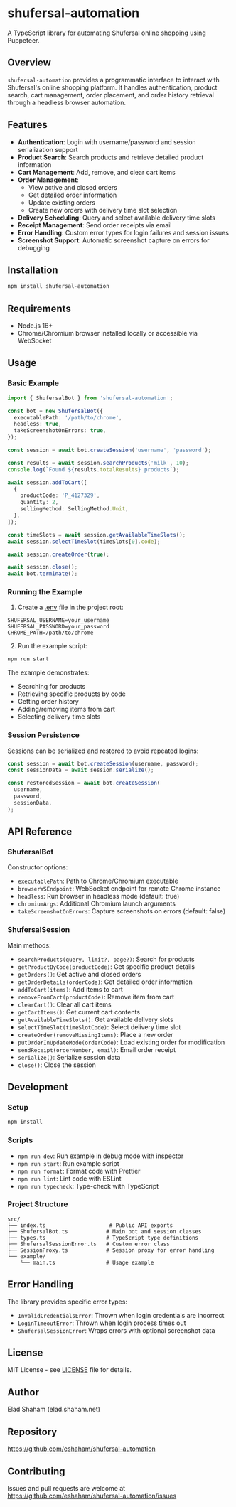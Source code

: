# shufersal-automation

A TypeScript library for automating Shufersal online shopping using Puppeteer.

## Overview

`shufersal-automation` provides a programmatic interface to interact with Shufersal's online shopping platform. It handles authentication, product search, cart management, order placement, and order history retrieval through a headless browser automation.

## Features

- **Authentication**: Login with username/password and session serialization support
- **Product Search**: Search products and retrieve detailed product information
- **Cart Management**: Add, remove, and clear cart items
- **Order Management**:
  - View active and closed orders
  - Get detailed order information
  - Update existing orders
  - Create new orders with delivery time slot selection
- **Delivery Scheduling**: Query and select available delivery time slots
- **Receipt Management**: Send order receipts via email
- **Error Handling**: Custom error types for login failures and session issues
- **Screenshot Support**: Automatic screenshot capture on errors for debugging

## Installation

```bash
npm install shufersal-automation
```

## Requirements

- Node.js 16+
- Chrome/Chromium browser installed locally or accessible via WebSocket

## Usage

### Basic Example

```typescript
import { ShufersalBot } from 'shufersal-automation';

const bot = new ShufersalBot({
  executablePath: '/path/to/chrome',
  headless: true,
  takeScreenshotOnErrors: true,
});

const session = await bot.createSession('username', 'password');

const results = await session.searchProducts('milk', 10);
console.log(`Found ${results.totalResults} products`);

await session.addToCart([
  {
    productCode: 'P_4127329',
    quantity: 2,
    sellingMethod: SellingMethod.Unit,
  },
]);

const timeSlots = await session.getAvailableTimeSlots();
await session.selectTimeSlot(timeSlots[0].code);

await session.createOrder(true);

await session.close();
await bot.terminate();
```

### Running the Example

1. Create a [.env](.env) file in the project root:

```env
SHUFERSAL_USERNAME=your_username
SHUFERSAL_PASSWORD=your_password
CHROME_PATH=/path/to/chrome
```

2. Run the example script:

```bash
npm run start
```

The example demonstrates:

- Searching for products
- Retrieving specific products by code
- Getting order history
- Adding/removing items from cart
- Selecting delivery time slots

### Session Persistence

Sessions can be serialized and restored to avoid repeated logins:

```typescript
const session = await bot.createSession(username, password);
const sessionData = await session.serialize();

const restoredSession = await bot.createSession(
  username,
  password,
  sessionData,
);
```

## API Reference

### ShufersalBot

Constructor options:

- `executablePath`: Path to Chrome/Chromium executable
- `browserWSEndpoint`: WebSocket endpoint for remote Chrome instance
- `headless`: Run browser in headless mode (default: true)
- `chromiumArgs`: Additional Chromium launch arguments
- `takeScreenshotOnErrors`: Capture screenshots on errors (default: false)

### ShufersalSession

Main methods:

- `searchProducts(query, limit?, page?)`: Search for products
- `getProductByCode(productCode)`: Get specific product details
- `getOrders()`: Get active and closed orders
- `getOrderDetails(orderCode)`: Get detailed order information
- `addToCart(items)`: Add items to cart
- `removeFromCart(productCode)`: Remove item from cart
- `clearCart()`: Clear all cart items
- `getCartItems()`: Get current cart contents
- `getAvailableTimeSlots()`: Get available delivery slots
- `selectTimeSlot(timeSlotCode)`: Select delivery time slot
- `createOrder(removeMissingItems)`: Place a new order
- `putOrderInUpdateMode(orderCode)`: Load existing order for modification
- `sendReceipt(orderNumber, email)`: Email order receipt
- `serialize()`: Serialize session data
- `close()`: Close the session

## Development

### Setup

```bash
npm install
```

### Scripts

- `npm run dev`: Run example in debug mode with inspector
- `npm run start`: Run example script
- `npm run format`: Format code with Prettier
- `npm run lint`: Lint code with ESLint
- `npm run typecheck`: Type-check with TypeScript

### Project Structure

```
src/
├── index.ts                    # Public API exports
├── ShufersalBot.ts            # Main bot and session classes
├── types.ts                   # TypeScript type definitions
├── ShufersalSessionError.ts   # Custom error class
├── SessionProxy.ts            # Session proxy for error handling
└── example/
    └── main.ts                # Usage example
```

## Error Handling

The library provides specific error types:

- `InvalidCredentialsError`: Thrown when login credentials are incorrect
- `LoginTimeoutError`: Thrown when login process times out
- `ShufersalSessionError`: Wraps errors with optional screenshot data

## License

MIT License - see [LICENSE](LICENSE) file for details.

## Author

Elad Shaham (elad.shaham.net)

## Repository

https://github.com/eshaham/shufersal-automation

## Contributing

Issues and pull requests are welcome at https://github.com/eshaham/shufersal-automation/issues
